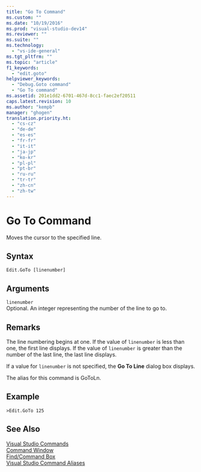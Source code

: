 ```yaml
---
title: "Go To Command"
ms.custom: ""
ms.date: "10/19/2016"
ms.prod: "visual-studio-dev14"
ms.reviewer: ""
ms.suite: ""
ms.technology: 
  - "vs-ide-general"
ms.tgt_pltfrm: ""
ms.topic: "article"
f1_keywords: 
  - "edit.goto"
helpviewer_keywords: 
  - "Debug.Goto command"
  - "Go To command"
ms.assetid: 201e1dd2-6701-467d-8cc1-faec2ef20511
caps.latest.revision: 10
ms.author: "kempb"
manager: "ghogen"
translation.priority.ht: 
  - "cs-cz"
  - "de-de"
  - "es-es"
  - "fr-fr"
  - "it-it"
  - "ja-jp"
  - "ko-kr"
  - "pl-pl"
  - "pt-br"
  - "ru-ru"
  - "tr-tr"
  - "zh-cn"
  - "zh-tw"
---
```

# Go To Command
Moves the cursor to the specified line.  
  
## Syntax  
  
```  
Edit.GoTo [linenumber]  
```  
  
## Arguments  
 `linenumber`  
 Optional. An integer representing the number of the line to go to.  
  
## Remarks  
 The line numbering begins at one. If the value of `linenumber` is less than one, the first line displays. If the value of `linenumber` is greater than the number of the last line, the last line displays.  
  
 If a value for `linenumber` is not specified, the **Go To Line** dialog box displays.  
  
 The alias for this command is GoToLn.  
  
## Example  
  
```  
>Edit.GoTo 125  
```  
  
## See Also  
 [Visual Studio Commands](../reference/visual-studio-commands.md)   
 [Command Window](../reference/command-window.md)   
 [Find/Command Box](../ide/find-command-box.md)   
 [Visual Studio Command Aliases](../reference/visual-studio-command-aliases.md)